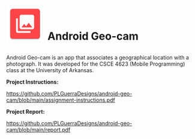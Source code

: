<div style="display: flex; align-items: flex-end;">
    <img src="https://raw.githubusercontent.com/PLGuerraDesigns/android-geo-cam/main/android-geo-cam/app/src/main/ic_launcher-web.png" alt="Icon" width="100" height="100" style="margin-right: 10px;">
    <h1 style="margin: 0;">Android Geo-cam</h1>
</div>
<br />

Android Geo-cam is an app that associates a geographical location with a photograph. It was developed for the CSCE 4623 (Mobile Programming) class at the University of Arkansas.

**Project Instructions:**

https://github.com/PLGuerraDesigns/android-geo-cam/blob/main/assignment-instructions.pdf

**Project Report:**

https://github.com/PLGuerraDesigns/android-geo-cam/blob/main/report.pdf
